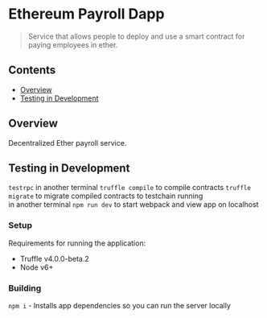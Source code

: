 # Ethereum Payroll Dapp

> Service that allows people to deploy and use a smart contract for paying employees in ether.

## Contents

*   [Overview](#overview)
*   [Testing in Development](#testing-in-development)

## Overview

Decentralized Ether payroll service.

## Testing in Development

`testrpc` in another terminal
`truffle compile` to compile contracts
`truffle migrate` to migrate compiled contracts to testchain running</br>
in another terminal
`npm run dev` to start webpack and view app on localhost

### Setup

Requirements for running the application:

* Truffle v4.0.0-beta.2
* Node v6+


### Building

`npm i` - Installs app dependencies so you can run the server locally
